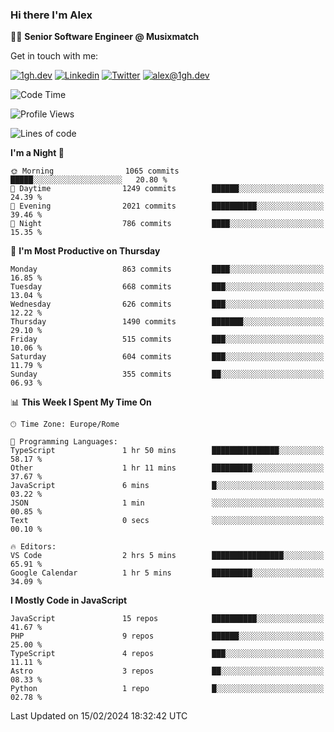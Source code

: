 ### Hi there I'm Alex

👨‍💻 __Senior Software Engineer @ Musixmatch__

Get in touch with me:

[![1gh.dev](https://img.shields.io/static/v1?label=1gh.dev&message=%20&color=red&logo=&style=flat-square&logoColor=white)](https://www.1gh.dev/)
[![Linkedin](https://img.shields.io/static/v1?label=Linkedin&message=%20&color=blue&logo=Linkedin&style=flat-square&logoColor=white)](https://linkedin.com/in/alexghirelli)
[![Twitter](https://img.shields.io/static/v1?label=Twitter&message=%20&color=blue&logo=Twitter&style=flat-square&logoColor=white)](https://twitter.com/alexGhirelli)
[![alex@1gh.dev](https://img.shields.io/static/v1?label=alex@1gh.dev&message=%20&color=red&logo=gmail&style=flat-square&logoColor=white)](mailto:alex@1gh.dev)

<!--START_SECTION:waka-->
![Code Time](http://img.shields.io/badge/Code%20Time-7%2C709%20hrs%2014%20mins-blue)

![Profile Views](http://img.shields.io/badge/Profile%20Views-1-blue)

![Lines of code](https://img.shields.io/badge/From%20Hello%20World%20I%27ve%20Written-25.3%20million%20lines%20of%20code-blue)

**I'm a Night 🦉** 

```text
🌞 Morning                1065 commits        █████░░░░░░░░░░░░░░░░░░░░   20.80 % 
🌆 Daytime                1249 commits        ██████░░░░░░░░░░░░░░░░░░░   24.39 % 
🌃 Evening                2021 commits        ██████████░░░░░░░░░░░░░░░   39.46 % 
🌙 Night                  786 commits         ████░░░░░░░░░░░░░░░░░░░░░   15.35 % 
```
📅 **I'm Most Productive on Thursday** 

```text
Monday                   863 commits         ████░░░░░░░░░░░░░░░░░░░░░   16.85 % 
Tuesday                  668 commits         ███░░░░░░░░░░░░░░░░░░░░░░   13.04 % 
Wednesday                626 commits         ███░░░░░░░░░░░░░░░░░░░░░░   12.22 % 
Thursday                 1490 commits        ███████░░░░░░░░░░░░░░░░░░   29.10 % 
Friday                   515 commits         ███░░░░░░░░░░░░░░░░░░░░░░   10.06 % 
Saturday                 604 commits         ███░░░░░░░░░░░░░░░░░░░░░░   11.79 % 
Sunday                   355 commits         ██░░░░░░░░░░░░░░░░░░░░░░░   06.93 % 
```


📊 **This Week I Spent My Time On** 

```text
🕑︎ Time Zone: Europe/Rome

💬 Programming Languages: 
TypeScript               1 hr 50 mins        ███████████████░░░░░░░░░░   58.17 % 
Other                    1 hr 11 mins        █████████░░░░░░░░░░░░░░░░   37.67 % 
JavaScript               6 mins              █░░░░░░░░░░░░░░░░░░░░░░░░   03.22 % 
JSON                     1 min               ░░░░░░░░░░░░░░░░░░░░░░░░░   00.85 % 
Text                     0 secs              ░░░░░░░░░░░░░░░░░░░░░░░░░   00.10 % 

🔥 Editors: 
VS Code                  2 hrs 5 mins        ████████████████░░░░░░░░░   65.91 % 
Google Calendar          1 hr 5 mins         █████████░░░░░░░░░░░░░░░░   34.09 % 
```

**I Mostly Code in JavaScript** 

```text
JavaScript               15 repos            ██████████░░░░░░░░░░░░░░░   41.67 % 
PHP                      9 repos             ██████░░░░░░░░░░░░░░░░░░░   25.00 % 
TypeScript               4 repos             ███░░░░░░░░░░░░░░░░░░░░░░   11.11 % 
Astro                    3 repos             ██░░░░░░░░░░░░░░░░░░░░░░░   08.33 % 
Python                   1 repo              █░░░░░░░░░░░░░░░░░░░░░░░░   02.78 % 
```




 Last Updated on 15/02/2024 18:32:42 UTC
<!--END_SECTION:waka-->
